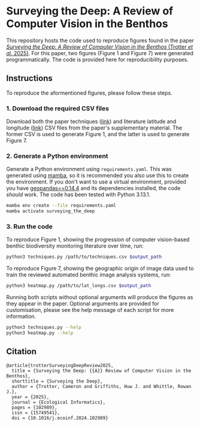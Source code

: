# Surveying the Deep: A Review of Computer Vision in the Benthos

This repository hosts the code used to reproduce figures found in the paper [_Surveying the Deep: A Review of Computer Vision in the Benthos_ (Trotter _et al._ 2025)](https://doi.org/10.1016/j.ecoinf.2024.102989). For this paper, two figures (Figure 1 and Figure 7) were generated programmatically. The code is provided here for reproducibility purposes.

## Instructions
To reproduce the aformentioned figures, please follow these steps.

### 1. Download the required CSV files
Download both the paper techniques ([link](https://ars.els-cdn.com/content/image/1-s2.0-S1574954124005314-mmc2.csv)) and literature latitude and longitude ([link](https://ars.els-cdn.com/content/image/1-s2.0-S1574954124005314-mmc1.csv)) CSV files from the paper's supplementary material. The former CSV is used to generate Figure 1, and the latter is used to generate Figure 7.

### 2. Generate a Python environment
Generate a Python environment using `requirements.yaml`. This was generated using [mamba](https://github.com/mamba-org/mamba), so it is recommended you also use this to create the environment. If you don't want to use a virtual environment, provided you have [geopandas==0.14.4](https://geopandas.org/en/stable/) and its dependencies installed, the code _should_ work. The code has been tested with Python 3.13.1.

```bash
mamba env create --file requirements.yaml
mamba activate surveying_the_deep
```

### 3. Run the code

To reproduce Figure 1, showing the progression of computer vision-based benthic biodiversity monitoring literature over time, run:

```bash
python3 techniques.py /path/to/techniques.csv $output_path                         
```         

To reproduce Figure 7, showing the geographic origin of image data used to train the reviewed automated benthic image analysis systems, run:

```bash
python3 heatmap.py /path/to/lat_longs.csv $output_path
```
Running both scripts without optional arguments will produce the figures as they appear in the paper. Optional arguments are provided for customisation, please see the help message of each script for more information.

```bash
python3 techniques.py --help
python3 heatmap.py --help
```

## Citation

```
@article{trotterSurveyingDeepReview2025,
  title = {Surveying the Deep: {{A}} Review of Computer Vision in the Benthos},
  shorttitle = {Surveying the Deep},
  author = {Trotter, Cameron and Griffiths, Huw J. and Whittle, Rowan J.},
  year = {2025},
  journal = {Ecological Informatics},
  pages = {102989},
  issn = {15749541},
  doi = {10.1016/j.ecoinf.2024.102989}
```
